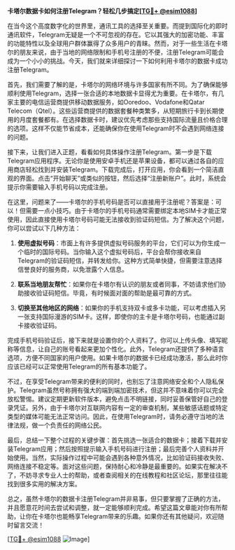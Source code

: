 **卡塔尔数据卡如何注册Telegram？轻松几步搞定[[TG💪+ @esim1088](https://t.me/s/esim1088)]**

在当今这个高度数字化的世界里，通讯工具的选择至关重要。而提到国际化的即时通讯软件，Telegram无疑是一个不可忽视的存在。它以其强大的加密功能、丰富的功能特性以及全球用户群体赢得了众多用户的青睐。然而，对于一些生活在卡塔尔的朋友来说，由于当地的网络限制和手机号注册的不便，注册Telegram可能会成为一个小小的挑战。今天，我们就来详细探讨一下如何利用卡塔尔的数据卡成功注册Telegram。

首先，我们需要了解的是，卡塔尔的网络环境与许多国家有所不同。为了确保能够顺利使用Telegram，选择一张合适的本地数据卡显得尤为重要。在卡塔尔，有几家主要的电信运营商提供移动数据服务，如Ooredoo、Vodafone和Qatar Telecom（Qtel）。这些运营商提供的数据套餐种类繁多，从短期旅行卡到长期使用的月度套餐都有。在选择数据卡时，建议优先考虑那些支持国际流量且价格合理的选项。这样不仅能节省成本，还能确保你在使用Telegram时不会遇到网络连接的问题。

接下来，让我们进入正题，看看如何具体操作注册Telegram。第一步是下载Telegram应用程序。无论你是使用安卓手机还是苹果设备，都可以通过各自的应用商店轻松找到并安装Telegram。下载完成后，打开应用，你会看到一个简洁直观的界面。点击“开始聊天”或类似的按钮，然后选择“注册新账户”。此时，系统会提示你需要输入手机号码以完成注册。

在这里，问题来了——卡塔尔的手机号码是否可以直接用于注册呢？答案是：可以！但需要一点小技巧。由于卡塔尔的手机号码通常需要绑定本地SIM卡才能正常使用，因此直接使用卡塔尔号码可能无法接收到验证码短信。为了解决这个问题，你可以尝试以下几种方法：

1. **使用虚拟号码**：市面上有许多提供虚拟号码服务的平台，它们可以为你生成一个临时的国际号码。当你输入这个虚拟号码后，平台会帮你接收来自Telegram的验证码短信，并转发给你。这种方式简单快捷，但需要注意选择信誉良好的服务商，以免泄露个人信息。
   
2. **联系当地朋友帮忙**：如果你在卡塔尔有认识的朋友或者同事，不妨请求他们协助接收验证码短信。毕竟，有时候面对面的帮助是最可靠的方式。

3. **切换至其他地区的网络**：如果你的手机支持双卡或多卡功能，可以考虑插入另一张支持国际漫游的SIM卡。这样，即使你的主卡是卡塔尔号码，也能通过副卡接收验证码。

完成手机号码验证后，接下来就是设置你的个人资料了。你可以上传头像、填写昵称等信息，让自己的账号看起来更加个性化。此外，Telegram还提供了多种语言选项，方便不同国家的用户使用。如果卡塔尔的数据卡已经成功激活，那么此时你应该已经可以正常使用Telegram的所有基本功能了。

不过，在享受Telegram带来的便利的同时，也别忘了注意网络安全和个人隐私保护。Telegram虽然号称拥有强大的端到端加密技术，但这并不意味着你可以完全放松警惕。建议定期更新软件版本，避免点击不明链接，同时妥善保管好自己的登录凭证。另外，由于卡塔尔对互联网内容有一定的审查机制，某些敏感话题或特定类型的媒体可能无法正常访问。因此，在使用Telegram时，请务必遵守当地的法律法规，做一个负责任的网络公民。

最后，总结一下整个过程的关键步骤：首先挑选一张适合的数据卡；接着下载并安装Telegram应用；然后按照提示输入手机号码进行注册；最后完善个人资料并开始使用。当然，实际操作过程中可能会遇到各种意外情况，比如验证码接收失败、网络连接不稳定等。面对这些问题，保持耐心和冷静是最重要的。如果实在解决不了，不妨寻求专业人士的帮助，或者查阅相关的在线教程和社区论坛，那里往往能找到很多实用的解决方案。

总之，虽然卡塔尔的数据卡注册Telegram并非易事，但只要掌握了正确的方法，并且愿意花时间去尝试和调整，就一定能够顺利完成。希望这篇文章能对你有所帮助，让你在卡塔尔也能畅享Telegram带来的乐趣。如果你还有其他疑问，欢迎随时留言交流！

[[TG💪+ @esim1088](https://t.me/s/esim1088) ![Image](https://i.postimg.cc/4NQfJmqS/Snipaste-2025-05-13-00-14-12.png)]